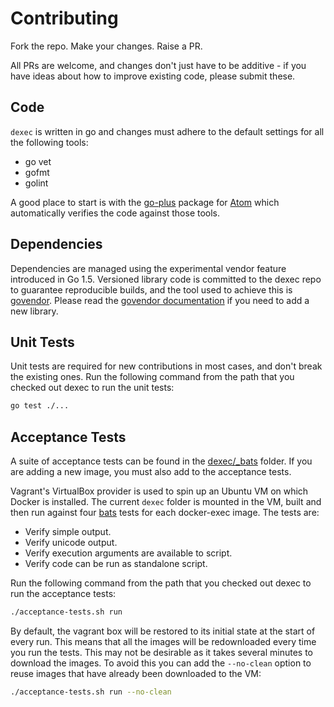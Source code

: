 # Contributing

Fork the repo. Make your changes. Raise a PR.

All PRs are welcome, and changes don't just have to be additive - if you have ideas about how to improve existing code, please submit these.

## Code

```dexec``` is written in go and changes must adhere to the default settings for all the following tools:

 * go vet
 * gofmt
 * golint

A good place to start is with the [go-plus](https://github.com/joefitzgerald/go-plus/) package for [Atom](https://atom.io/) which automatically verifies the code against those tools.

## Dependencies

Dependencies are managed using the experimental vendor feature introduced in Go 1.5. Versioned library code is committed to the dexec repo to guarantee reproducible builds, and the tool used to achieve this is [govendor](https://github.com/kardianos/govendor/). Please read the [govendor documentation](https://github.com/kardianos/govendor/blob/master/README.md#vendor-tool-for-go) if you need to add a new library.

## Unit Tests

Unit tests are required for new contributions in most cases, and don't break the existing ones. Run the following command from the path that you checked out dexec to run the unit tests:

```sh
go test ./...
```

## Acceptance Tests

A suite of acceptance tests can be found in the [dexec/_bats](https://github.com/docker-exec/dexec/tree/master/_test) folder. If you are adding a new image, you must also add to the acceptance tests.

Vagrant's VirtualBox provider is used to spin up an Ubuntu VM on which Docker is installed. The current ```dexec``` folder is mounted in the VM, built and then run against four [bats](https://github.com/sstephenson/bats) tests for each docker-exec image. The tests are:

 * Verify simple output.
 * Verify unicode output.
 * Verify execution arguments are available to script.
 * Verify code can be run as standalone script.

Run the following command from the path that you checked out dexec to run the acceptance tests:

```sh
./acceptance-tests.sh run
```

By default, the vagrant box will be restored to its initial state at the start of every run. This means that all the images will be redownloaded every time you run the tests. This may not be desirable as it takes several minutes to download the images. To avoid this you can add the ```--no-clean``` option to reuse images that have already been downloaded to the VM:

```sh
./acceptance-tests.sh run --no-clean
```
